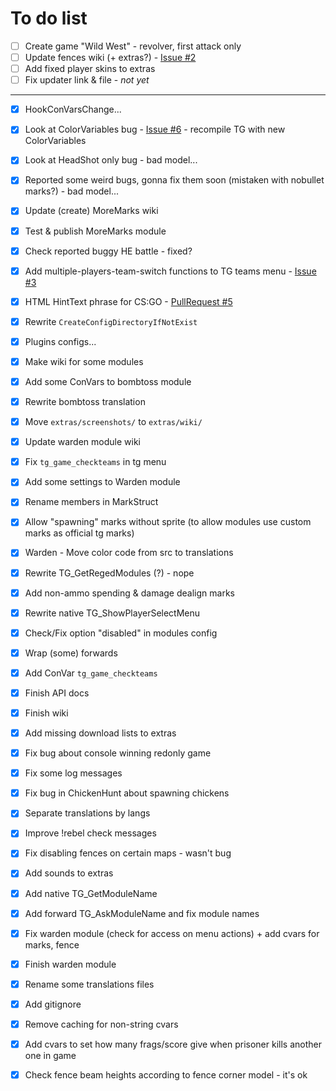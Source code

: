 To do list
==========

- [ ] Create game "Wild West" - revolver, first attack only
- [ ] Update fences wiki (+ extras?) - [Issue #2](https://github.com/KissLick/TeamGames/issues/2)
- [ ] Add fixed player skins to extras
- [ ] Fix updater link & file - *not yet*

---

- [x] HookConVarsChange...
- [x] Look at ColorVariables bug - [Issue #6](https://github.com/KissLick/TeamGames/issues/6) - recompile TG with new ColorVariables
- [x] Look at HeadShot only bug - bad model...
- [X] Reported some weird bugs, gonna fix them soon (mistaken with nobullet marks?) - bad model...
- [x] Update (create) MoreMarks wiki
- [x] Test & publish MoreMarks module
- [x] Check reported buggy HE battle - fixed?
- [x] Add multiple-players-team-switch functions to TG teams menu - [Issue #3](https://github.com/KissLick/TeamGames/issues/3)
- [x] HTML HintText phrase for CS:GO - [PullRequest #5](https://github.com/KissLick/TeamGames/pull/5)
- [x] Rewrite `CreateConfigDirectoryIfNotExist`
- [x] Plugins configs...
- [x] Make wiki for some modules
- [x] Add some ConVars to bombtoss module
- [x] Rewrite bombtoss translation
- [x] Move `extras/screenshots/` to `extras/wiki/`
- [x] Update warden module wiki
- [x] Fix `tg_game_checkteams` in tg menu
- [x] Add some settings to Warden module
- [x] Rename members in MarkStruct
- [x] Allow "spawning" marks without sprite (to allow modules use custom marks as official tg marks)
- [x] Warden - Move color code from src to translations
- [x] Rewrite TG_GetRegedModules (?) - nope
- [x] Add non-ammo spending & damage dealign marks
- [x] Rewrite native TG_ShowPlayerSelectMenu
- [x] Check/Fix option "disabled" in modules config
- [x] Wrap (some) forwards
- [x] Add ConVar `tg_game_checkteams`
- [x] Finish API docs
- [x] Finish wiki
- [x] Add missing download lists to extras
- [x] Fix bug about console winning redonly game
- [x] Fix some log messages
- [x] Fix bug in ChickenHunt about spawning chickens
- [x] Separate translations by langs
- [x] Improve !rebel check messages
- [x] Fix disabling fences on certain maps - wasn't bug
- [x] Add sounds to extras
- [x] Add native TG_GetModuleName
- [x] Add forward TG_AskModuleName and fix module names
- [x] Fix warden module (check for access on menu actions) + add cvars for marks, fence
- [x] Finish warden module
- [x] Rename some translations files
- [x] Add gitignore
- [x] Remove caching for non-string cvars
- [x] Add cvars to set how many frags/score give when prisoner kills another one in game
- [x] Check fence beam heights according to fence corner model - it's ok

